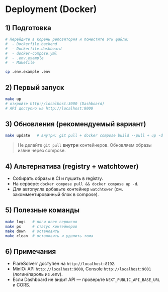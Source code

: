 # Deployment (Docker)

## 1) Подготовка
```bash
# Перейдите в корень репозитория и поместите эти файлы:
#  - Dockerfile.backend
#  - Dockerfile.dashboard
#  - docker-compose.yml
#  - .env.example
#  - Makefile

cp .env.example .env
```

## 2) Первый запуск
```bash
make up
# откройте http://localhost:3000 (Dashboard)
# API доступно на http://localhost:8000
```

## 3) Обновления (рекомендуемый вариант)
```bash
make update   # внутри: git pull + docker compose build --pull + up -d
```

> Не делайте `git pull` **внутри** контейнеров. Обновляем образы извне через compose.

## 4) Альтернатива (registry + watchtower)
- Собирать образы в CI и пушить в registry.
- На сервере: `docker compose pull && docker compose up -d`.
- Для автопулла добавьте контейнер `watchtower` (см. закомментированный блок в compose).

## 5) Полезные команды
```bash
make logs   # логи всех сервисов
make ps     # статус контейнеров
make down   # остановить
make clean  # остановить и удалить тома
```

## 6) Примечания
- FlareSolverr доступен на `http://localhost:8192`.
- MinIO: API `http://localhost:9000`, Console `http://localhost:9001` (логин/пароль из .env).
- Если Dashboard не видит API — проверьте `NEXT_PUBLIC_API_BASE_URL` и CORS.
